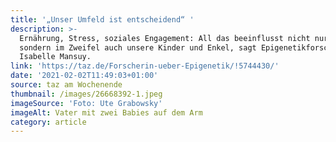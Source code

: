 ```yaml
---
title: '„Unser Umfeld ist entscheidend“ '
description: >-
  Ernährung, Stress, soziales Engagement: All das beeinflusst nicht nur uns,
  sondern im Zweifel auch unsere Kinder und Enkel, sagt Epigenetikforscherin
  Isabelle Mansuy.
link: 'https://taz.de/Forscherin-ueber-Epigenetik/!5744430/'
date: '2021-02-02T11:49:03+01:00'
source: taz am Wochenende
thumbnail: /images/26668392-1.jpeg
imageSource: 'Foto: Ute Grabowsky'
imageAlt: Vater mit zwei Babies auf dem Arm
category: article
---
```


